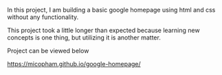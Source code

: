 In this project, I am building a basic google homepage using html and css without any functionality.

This project took a little longer than expected because learning new concepts is one thing, but utilizing it is another matter.

Project can be viewed below

https://micopham.github.io/google-homepage/